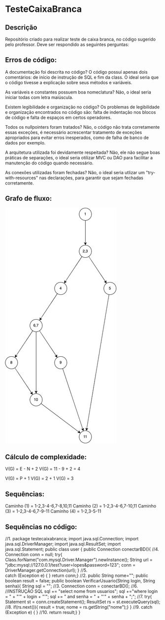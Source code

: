 # TesteCaixaBranca
## Descrição
Repositório criado para realizar teste de caixa branca, no código sugerido pelo professor. Deve ser respondido as seguintes perguntas:

## Erros de código:
A documentação foi descrita no código?
O código possuí apenas dois comentários: de início de instrução de SQL e fim da class. O ideal seria que o código tivesse a explicação sobre seus métodos e variáveis.

As variáveis e constantes possuem boa nomeclatura?
Não, o ideal seria iniciar todas com letra maiúscula.

Existem legibilidade e organização no código?
Os problemas de legibilidade e organização encontrados no código são: falta de indentação nos blocos de código e falta de espaços em certos operadores.

Todos os nullpointers foram tratados?
Não, o código não trata corretamente essas exceções, é necessário acrescentar tratamento de exceções apropriados para evitar erros inesperados, como de falha de banco de dados por exemplo.

A arquitetura utilizada foi devidamente respeitada?
Não, ele não segue boas práticas de separações, o ideal seria otilizar MVC ou DAO para facilitar a manutenção do código quando necessário.

As conexões utilizadas foram fechadas?
Não, o ideal seria utlizar um "try-with-resources" nas declarações, para garantir que sejam fechadas corretamente.
## Grafo de fluxo:
<img src="/nbproject/grafo-fluxo.jpg">

## Cálculo de complexidade:
V(G) = E - N + 2
V(G) = 11 - 9 + 2 =  4

V(G) = P + 1
V(G) = 2 + 1
V(G) = 3

## Sequências:
Caminho (1) = 1-2,3-4-6,7-8,10,11
Caminho (2) = 1-2,3-4-6,7-10,11
Caminho (3) = 1-2,3-4-6,7-9-11
Caminho (4) = 1-2,3-5-11

## Sequências no código:

//1.
package testecaixabranca;
import java.sql.Connection;
import java.sql.DriverManager;
import java.sql.ResultSet;
import java.sql.Statement;
    public class user {
      public Connection conectarBD(){
//4.
        Connection conn = null;
        try{
            Class.forName("com.mysql.Driver.Manager").newInstance();
            String url = "jdbc:mysql://127.0.0.1/test?user=lopes&password=123";
            conn = DriverManager.getConnection(url);
        }
//5.      
        catch (Exception e) { }
        return conn;} 
//2.
    public String nome="";
    public boolean result = false;
    public boolean VerificarUsuario(String login, String senha){
        String sql = "";
//3.
        Connection conn = conectarBD();
//6.
        //INSTRUÇÃO SQL
        sql += "select nome from usuarios";
        sql +="where login = " + "'" + login + "'";
        sql += " and senha = " + "'" + senha + ";";
//7.
        try{
            Statement st = conn.createStatement();
            ResultSet rs = st.executeQuery(sql);
//8.
            if(rs.next()){
                result = true;
                nome = rs.getString("nome");}
            }
//9.
            catch (Exception e) { }
//10.
        return result;}
    }
    




